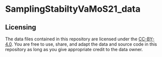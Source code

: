 # SamplingStabiltyVaMoS21_data

## Licensing
The data files contained in this repository are licensed under the [CC-BY-4.0](https://github.com/TUBS-ISF/SamplingStabiltyVaMoS21_data/blob/master/cc-by-4.0.md). You are free to use, share, and adapt the data and source code in this repository as long as you give appropriate credit to the data owner. 
